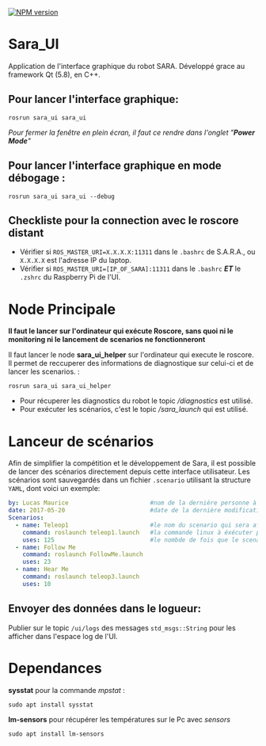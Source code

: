 [![NPM version](https://img.shields.io/badge/QT-5.8-green.svg)](http://doc.qt.io/qt-5/index.html)

# Sara_UI
Application de l'interface graphique du robot SARA.
Développé grace au framework Qt (5.8), en C++.

## Pour lancer l'interface graphique:
```shell
rosrun sara_ui sara_ui
```
*Pour fermer la fenêtre en plein écran, il faut ce rendre dans l'onglet "**Power Mode**"*

## Pour lancer l'interface graphique en mode débogage :
```shell
rosrun sara_ui sara_ui --debug
```

## Checkliste pour la connection avec le roscore distant

* Vérifier si `ROS_MASTER_URI=X.X.X.X:11311` dans le `.bashrc` de S.A.R.A., ou `X.X.X.X` est l'adresse IP du laptop.
* Vérifier si `ROS_MASTER_URI=[IP_OF_SARA]:11311` dans le `.bashrc` ***ET*** le `.zshrc` du Raspberry Pi de l'UI. 

# Node Principale 

**Il faut le lancer sur l'ordinateur qui exécute Roscore, sans quoi ni le monitoring ni le lancement de scenarios ne fonctionneront**

Il faut lancer le node **sara_ui_helper** sur l'ordinateur qui execute le roscore. Il permet de reccuperer des informations de diagnostique sur celui-ci et de lancer les scenarios. :
```shell
rosrun sara_ui sara_ui_helper
```
- Pour récuperer les diagnostics du robot le topic */diagnostics* est utilisé.
- Pour exécuter les scénarios, c'est le topic */sara_launch* qui est utilisé.

# Lanceur de scénarios
Afin de simplifier la compétition et le développement de Sara, il est possible de lancer des scénarios directement depuis cette interface utilisateur.
Les scénarios sont sauvegardés dans un fichier `.scenario` utilisant la structure `YAML`, dont voici un exemple:
```YAML
by: Lucas Maurice                       #nom de la dernière personne à avoir modifié le fichier
date: 2017-05-20                        #date de la dernière modification
Scenarios:
  - name: Teleop1                       #le nom du scenario qui sera affiché dans l'interface
    command: roslaunch teleop1.launch   #la commande linux à éxécuter pour lancer le scenario
    uses: 125                           #le nombde de fois que le scenario à été lancé
  - name: Follow Me
    command: roslaunch FollowMe.launch
    uses: 23
  - name: Hear Me
    command: roslaunch teleop3.launch
    uses: 10
```
## Envoyer des données dans le logueur:

Publier sur le topic `/ui/logs` des messages `std_msgs::String` pour les afficher dans l'espace log de l'UI.

# Dependances
**sysstat** pour la commande *mpstat* :
```shell
sudo apt install sysstat
```
**lm-sensors** pour récupérer les températures sur le Pc avec *sensors*
```shell
sudo apt install lm-sensors
```
